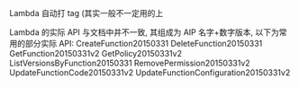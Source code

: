 Lambda 自动打 tag (其实一般不一定用的上

Lambda 的实际 API 与文档中并不一致, 其组成为 AIP 名字+数字版本, 以下为常用的部分实际 API:
CreateFunction20150331
DeleteFunction20150331
GetFunction20150331v2
GetPolicy20150331v2
ListVersionsByFunction20150331
RemovePermission20150331v2
UpdateFunctionCode20150331v2
UpdateFunctionConfiguration20150331v2